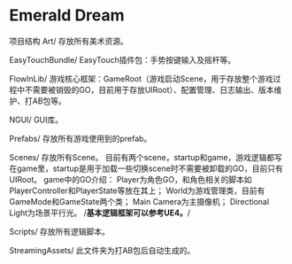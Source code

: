 Emerald Dream
=============

项目结构
Art/
   存放所有美术资源。

EasyTouchBundle/
   EasyTouch插件包：手势按键输入及摇杆等。

FlowInLib/
   游戏核心框架：GameRoot（游戏启动Scene，用于存放整个游戏过程中不需要被销毁的GO，目前用于存放UIRoot）、配置管理、日志输出、版本维护、打AB包等。

NGUI/
   GUI库。

Prefabs/
   存放所有游戏使用到的prefab。

Scenes/
   存放所有Scene。
   目前有两个scene，startup和game，游戏逻辑都写在game里，startup是用于加载一些切换scene时不需要被卸载的GO，目前只有UIRoot。
   game中的GO介绍：
      Player为角色GO，和角色相关的脚本如PlayerController和PlayerState等放在其上；
      World为游戏管理类，目前有GameMode和GameState两个类；
      Main Camera为主摄像机；
      Directional Light为场景平行光。
      /**基本逻辑框架可以参考UE4。**/

Scripts/
   存放所有逻辑脚本。

StreamingAssets/
   此文件夹为打AB包后自动生成的。